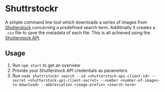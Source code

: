 # Shuttrstockr

A simple command line tool which downloads a series of images from [Shutterstock](http://www.shutterstock.com/) concerning a predefined search term. Additinally it creates a `.csv` file to save the metadata of each file. This is all achieved using the [Shutterstock API](https://developers.shutterstock.com/).

## Usage

1. Run `npm start` to get an overview
1. Provide your Shutterstock API credentials as parameters
1. Run `node shuttrstockr search --id <shutterstock-api-client-id> --secret <shutterstock-api-client-secret> --number <number-of-images-to-download> --abbreviation <image-prefix> <search-term>`

